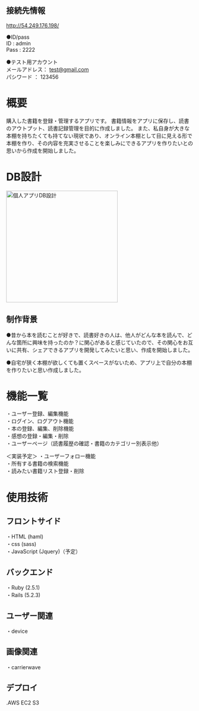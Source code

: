 ## 接続先情報
  http://54.249.176.198/  
  
  ●ID/pass  
    ID   : admin  
    Pass : 2222  
  
  ●テスト用アカウント  
    メールアドレス： test@gmail.com  
    パシワード   ： 123456  

# 概要
購入した書籍を登録・管理するアプリです。
書籍情報をアプリに保存し、読書のアウトプット、読書記録管理を目的に作成しました。
また、私自身が大きな本棚を持ちたくても持てない現状であり、オンライン本棚として目に見える形で本棚を作り、その内容を充実させることを楽しみにできるアプリを作りたいとの思いから作成を開始しました。

# DB設計
<img width="300" alt="個人アプリDB設計" src="https://user-images.githubusercontent.com/60433222/85693037-dcccf200-b710-11ea-8ad8-1246e956efd6.png">

## 制作背景

●昔から本を読むことが好きで、読書好きの人は、他人がどんな本を読んで、どんな箇所に興味を持ったのか？に関心があると感じていたので、その関心をお互いに共有、シェアできるアプリを開発してみたいと思い、作成を開始しました。

●自宅が狭く本棚が欲しくても置くスペースがないため、アプリ上で自分の本棚を作りたいと思い作成しました。

# 機能一覧
・ユーザー登録、編集機能  
・ログイン、ログアウト機能  
・本の登録、編集、削除機能  
・感想の登録・編集・削除  
・ユーザーページ（読書履歴の確認・書籍のカテゴリー別表示他）  

＜実装予定＞
・ユーザーフォロー機能  
・所有する書籍の検索機能  
・読みたい書籍リスト登録・削除     


# 使用技術
## フロントサイド
・HTML (haml)  
・css (sass)  
・JavaScript (Jquery)（予定）  

## バックエンド
・Ruby (2.5.1)  
・Rails (5.2.3)  

## ユーザー関連
・device  

## 画像関連
・carrierwave  

## デプロイ
.AWS EC2 S3  



